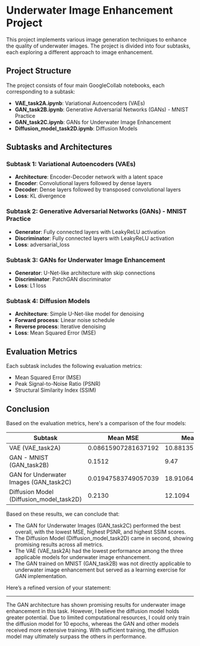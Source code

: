 # Underwater Image Enhancement Project

This project implements various image generation techniques to enhance the quality of underwater images. The project is divided into four subtasks, each exploring a different approach to image enhancement.

## Project Structure

The project consists of four main GoogleCollab notebooks, each corresponding to a subtask:

- **VAE_task2A.ipynb**: Variational Autoencoders (VAEs)
- **GAN_task2B.ipynb**: Generative Adversarial Networks (GANs) - MNIST Practice
- **GAN_task2C.ipynb**: GANs for Underwater Image Enhancement
- **Diffusion_model_task2D.ipynb**: Diffusion Models

## Subtasks and Architectures

### Subtask 1: Variational Autoencoders (VAEs)

- **Architecture**: Encoder-Decoder network with a latent space
- **Encoder**: Convolutional layers followed by dense layers
- **Decoder**: Dense layers followed by transposed convolutional layers
- **Loss**:  KL divergence

### Subtask 2: Generative Adversarial Networks (GANs) - MNIST Practice

- **Generator**: Fully connected layers with LeakyReLU activation
- **Discriminator**: Fully connected layers with LeakyReLU activation
- **Loss**: adversarial_loss

### Subtask 3: GANs for Underwater Image Enhancement

- **Generator**: U-Net-like architecture with skip connections
- **Discriminator**: PatchGAN discriminator
- **Loss**: L1 loss

### Subtask 4: Diffusion Models

- **Architecture**: Simple U-Net-like model for denoising
- **Forward process**: Linear noise schedule
- **Reverse process**: Iterative denoising
- **Loss**: Mean Squared Error (MSE)

## Evaluation Metrics

Each subtask includes the following evaluation metrics:

- Mean Squared Error (MSE)
- Peak Signal-to-Noise Ratio (PSNR)
- Structural Similarity Index (SSIM)

## Conclusion

Based on the evaluation metrics, here's a comparison of the four models:

| Subtask                               | Mean MSE                                                             | Mean PSNR | Mean SSIM |
| ------------------------------------- | -------------------------------------------------------------------- | --------- | --------- |
| VAE (VAE_task2A)                       | 0.08615907281637192                                                              | 10.881352121899013   | 0.23851041495800018    |
| GAN - MNIST (GAN_task2B)               | 0.1512 | 9.47 | 0.2403 |
| GAN for Underwater Images (GAN_task2C) | 0.01947583749057039                                                               | 18.910640776784795   | 0.8239411484254034    |
| Diffusion Model (Diffusion_model_task2D)           | 0.2130                                                              | 12.1094  | 0.1199    |

Based on these results, we can conclude that:

- The GAN for Underwater Images (GAN_task2C) performed the best overall, with the lowest MSE, highest PSNR, and highest SSIM scores.
- The Diffusion Model (Diffusion_model_task2D) came in second, showing promising results across all metrics.
- The VAE (VAE_task2A) had the lowest performance among the three applicable models for underwater image enhancement.
- The GAN trained on MNIST (GAN_task2B) was not directly applicable to underwater image enhancement but served as a learning exercise for GAN implementation.

Here’s a refined version of your statement:

---

The GAN architecture has shown promising results for underwater image enhancement in this task. However, I believe the diffusion model holds greater potential. Due to limited computational resources, I could only train the diffusion model for 10 epochs, whereas the GAN and other models received more extensive training. With sufficient training, the diffusion model may ultimately surpass the others in performance.

